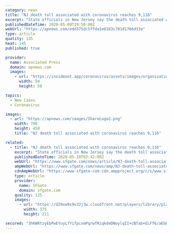 ```yaml
---
category: news
title: "NJ death toll associated with coronavirus reaches 9,116"
excerpt: "State officials in New Jersey say the death toll associated with the coronavirus pandemic in the state has increased to 9,116 with the addition of another"
publishedDateTime: 2020-05-09T19:50:00Z
webUrl: "https://apnews.com/edd375dc5ffda1e8163c781d1766d33e"
type: article
quality: 135
heat: 145
published: true

provider:
  name: Associated Press
  domain: apnews.com
  images:
    - url: "https://insideout.app/coronavirus/assets/images/organizations/apnews.com-50x50.jpg"
      width: 50
      height: 50

topics:
  - New Cases
  - Coronavirus

images:
  - url: "https://apnews.com/images/ShareLogo2.png"
    width: 700
    height: 450
    title: "NJ death toll associated with coronavirus reaches 9,116"

related:
  - title: "NJ death toll associated with coronavirus reaches 9,116"
    excerpt: "State officials in New Jersey say the death toll associated with the coronavirus pandemic in the state has increased to 9,116 with the addition of another 166 fatalities. State officials reported more than 1,"
    publishedDateTime: 2020-05-10T03:42:00Z
    webUrl: "https://www.sfgate.com/news/article/NJ-death-toll-associated-with-coronavirus-reaches-15259087.php"
    ampWebUrl: "https://www.sfgate.com/news/amp/NJ-death-toll-associated-with-coronavirus-reaches-15259087.php"
    cdnAmpWebUrl: "https://www-sfgate-com.cdn.ampproject.org/c/s/www.sfgate.com/news/amp/NJ-death-toll-associated-with-coronavirus-reaches-15259087.php"
    type: article
    provider:
      name: SFGate
      domain: sfgate.com
    quality: 125
    images:
      - url: "https://d29xw9s9x32j3w.cloudfront.net/players/library/placeholder.png"
        width: 375
        height: 211

secured: "3hKWRtzyEbPwEYuyLTYifpcxmPqrwfRiqkdeDNoylqII+cBTab+ELFf6/aEGKCQLNXTo560kaexHZou2rN7BteOoOlCGV05Ih8qtCLoluOzekgx+a6zpVWuptHN0wDZCYXB3ve8lhq1U76nSRkRpTlw4Yk8uZgpNqd89WhsbPc/qZDzl7P+YOyvIqYodKGXttLHQd9xJRrNipk8loz8LgJu4+l5dqbId+LuRNeG+/woI3apwaKt/YaUU1G/YaHT+aczHin3q91sm0eo3TAQDFj/lyiYsevATTTTp+GLf8qsT08f2+GQrHceK+nWUxkoz;z7I7dEhLW3TKxkF85T8fDA=="
---
```



